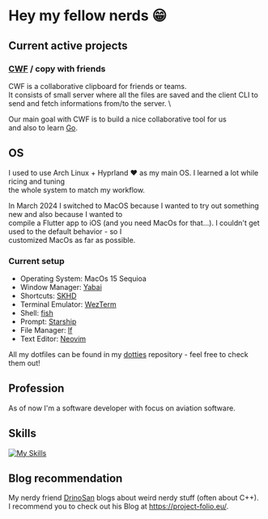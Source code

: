 # Hey my fellow nerds 😁

## Current active projects

### [CWF](https://github.com/noobcollective/cwf) / copy with friends
CWF is a collaborative clipboard for friends or teams. \
It consists of small server where all the files are saved and the client CLI to send and fetch informations from/to the server. \

Our main goal with CWF is to build a nice collaborative tool for us \
and also to learn [Go](https://go.dev/).

## OS
I used to use Arch Linux + Hyprland ❤️ as my main OS. I learned a lot while ricing and tuning \
the whole system to match my workflow.

In March 2024 I switched to MacOS because I wanted to try out something new and also because I wanted to \
compile a Flutter app to iOS (and you need MacOs for that...). I couldn't get used to the default behavior - so I \
customized MacOs as far as possible.

### Current setup
- Operating System: MacOs 15 Sequioa
- Window Manager: [Yabai](https://github.com/koekeishiya/yabai)
- Shortcuts: [SKHD](https://github.com/koekeishiya/skhd)
- Terminal Emulator: [WezTerm](https://wezfurlong.org/wezterm/)
- Shell: [fish](https://fishshell.com/)
- Prompt: [Starship](https://starship.rs/)
- File Manager: [lf](https://github.com/gokcehan/lf)
- Text Editor: [Neovim](https://neovim.io/)

All my dotfiles can be found in my [dotties](https://github.com/iCultureBud/dotties) repository - feel free to check them out!

## Profession
As of now I'm a software developer with focus on aviation software.

## Skills
[![My Skills](https://skillicons.dev/icons?i=neovim,linux,cpp,go,py,django,docker,postgres)](https://skillicons.dev)

## Blog recommendation
My nerdy friend [DrinoSan](https://github.com/DrinoSan) blogs about weird nerdy stuff (often about C++). \
I recommend you to check out his Blog at https://project-folio.eu/.
